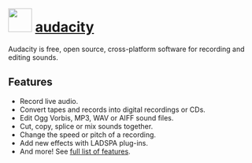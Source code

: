 ﻿# <img src="https://cdn.jsdelivr.net/gh/chocolatey/chocolatey-coreteampackages@edba4a5849ff756e767cba86641bea97ff5721fe/icons/audacity.svg" width="48" height="48"/> [audacity](https://chocolatey.org/packages/audacity)


Audacity is free, open source, cross-platform software for recording and editing sounds.

## Features

- Record live audio.
- Convert tapes and records into digital recordings or CDs.
- Edit Ogg Vorbis, MP3, WAV or AIFF sound files.
- Cut, copy, splice or mix sounds together.
- Change the speed or pitch of a recording.
- Add new effects with LADSPA plug-ins.
- And more! See [full list of features](http://www.audacityteam.org/about/features).


